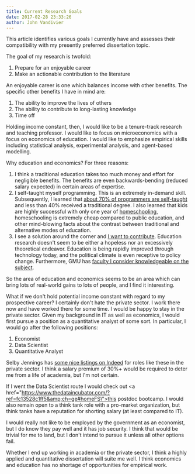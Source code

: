 ```yaml
---
title: Current Research Goals
date: 2017-02-28 23:33:26
author: John Vandivier
---
```




This article identifies various goals I currently have and assesses their compatibility with my presently preferred dissertation topic.

The goal of my research is twofold:
<ol>
 	<li>Prepare for an enjoyable career</li>
 	<li>Make an actionable contribution to the literature</li>
</ol>
An enjoyable career is one which balances income with other benefits. The specific other benefits I have in mind are:
<ol>
 	<li>The ability to improve the lives of others</li>
 	<li>The ability to contribute to long-lasting knowledge</li>
 	<li>Time off</li>
</ol>
Holding income constant, then, I would like to be a tenure-track research and teaching professor. I would like to focus on microeconomics with a focus on economics of education. I would like to emphasize empirical skills including statistical analysis, experimental analysis, and agent-based modelling.

Why education and economics? For three reasons:
<ol>
 	<li>I think a traditional education takes too much money and effort for negligible benefits. The benefits are even backwards-bending (reduced salary expected) in certain areas of expertise.</li>
 	<li>I self-taught myself programming. This is an extremely in-demand skill. Subsequently, I learned that <a href=\"http://stackoverflow.com/research/developer-survey-2016#developer-profile-education\">about 70% of programmers are self-taught</a> and less than 40% received a traditional degree. I also learned that kids are highly successful with only one year of <a href=\"http://www.afterecon.com/other/a-short-recommendation-and-defense-of-homeschooling/\">homeschooling</a>, homeschooling is extremely cheap compared to public education, and other mind-blowing facts about the contrast between traditional and alternative modes of education.</li>
 	<li>I see a solution around the corner and <a href=\"http://www.afterecon.com/we-need-education-reform/\">I want to contribute</a>. Education research doesn't seem to be either a hopeless nor an excessively theoretical endeavor. Education is being rapidly improved through technology today, and the political climate is even receptive to policy change. Furthermore, GMU has <a href=\"https://www.youtube.com/watch?v=bpk_u_VmPD4\">faculty I consider knowledgeable on the subject</a>.</li>
</ol>
So the area of education and economics seems to be an area which can bring lots of real-world gains to lots of people, and I find it interesting.

What if we don't hold potential income constant with regard to my prospective career? I certainly don't hate the private sector. I work there now and have worked there for some time. I would be happy to stay in the private sector. Given my background in IT as well as economics, I would first pursue a position as a quantitative analyst of some sort. In particular, I would go after the following positions:
<ol>
 	<li>Economist</li>
 	<li>Data Scientist</li>
 	<li>Quantitative Analyst</li>
</ol>
Selby Jennings has <a href=\"https://www.indeed.com/jobs?q=phd+economics&amp;l=Fort+Washington,+MD&amp;rbc=Selby+Jennings&amp;jcid=e46dcf251ad893cd\">some nice listings on Indeed</a> for roles like these in the private sector. I think a salary premium of 30%+ would be required to deter me from a life of academia, but I'm not certain.

If I went the Data Scientist route I would check out <a href=\"https://www.thedataincubator.com/?ref=fc13528c1ff5&amp;ch=ge#homeFS\">this postdoc bootcamp</a>. I would also remain open to a think tank role with a pro-market organization, but think tanks have a reputation for shorting salary (at least compared to IT).

I would really not like to be employed by the government as an economist, but I do know they pay well and it has job security. I think that would be trivial for me to land, but I don't intend to pursue it unless all other options fail.

Whether I end up working in academia or the private sector, I think a highly applied and quantitative dissertation will suite me well. I think economics and education has no shortage of opportunities for empirical work.